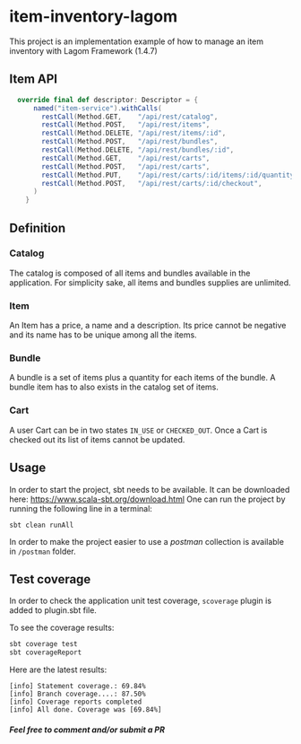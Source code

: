 # item-inventory-lagom
This project is an implementation example of how to manage an item inventory with Lagom Framework (1.4.7)

## Item API

```scala
  override final def descriptor: Descriptor = {
      named("item-service").withCalls(
        restCall(Method.GET,    "/api/rest/catalog",                            getCatalog _),
        restCall(Method.POST,   "/api/rest/items",                              addItem _),
        restCall(Method.DELETE, "/api/rest/items/:id",                          removeItem _),
        restCall(Method.POST,   "/api/rest/bundles",                            addBundle _),
        restCall(Method.DELETE, "/api/rest/bundles/:id",                        removeBundle _),
        restCall(Method.GET,    "/api/rest/carts",                              getCarts _),
        restCall(Method.POST,   "/api/rest/carts",                              createCart _),
        restCall(Method.PUT,    "/api/rest/carts/:id/items/:id/quantity/:qtt",  setQuantityForCartItem _),
        restCall(Method.POST,   "/api/rest/carts/:id/checkout",                 checkout _)
      )
    }
```

## Definition

### Catalog

The catalog is composed of all items and bundles available in the application.
For simplicity sake, all items and bundles supplies are unlimited.

### Item

An Item has a price, a name and a description. Its price cannot be negative and its
name has to be unique among all the items.

### Bundle

A bundle is a set of items plus a quantity for each items of the bundle.
A bundle item has to also exists in the catalog set of items.

### Cart

A user Cart can be in two states `IN_USE` or `CHECKED_OUT`. Once a Cart is checked out
its list of items cannot be updated.

## Usage

In order to start the project, sbt needs to be available. It can be downloaded here: https://www.scala-sbt.org/download.html
One can run the project by running the following line in a terminal: 
```sbtshell
sbt clean runAll
```
In order to make the project easier to use a *postman* collection is available in `/postman` folder.

## Test coverage

In order to check the application unit test coverage, `scoverage` plugin is added to plugin.sbt file.

To see the coverage results:
```scala
sbt coverage test
sbt coverageReport
```

Here are the latest results:

```sbtshell
[info] Statement coverage.: 69.84%
[info] Branch coverage....: 87.50%
[info] Coverage reports completed
[info] All done. Coverage was [69.84%]
```

##### Feel free to comment and/or submit a PR
